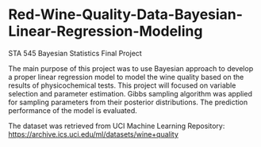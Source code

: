 # Red-Wine-Quality-Data-Bayesian-Linear-Regression-Modeling
STA 545 Bayesian Statistics Final Project

The main purpose of this project was to use Bayesian approach to develop a proper linear regression model to model the wine quality based on the results of physicochemical tests. This project will focused on variable selection and parameter estimation. Gibbs sampling algorithm was applied for sampling parameters from their posterior distributions. The prediction performance of the model is evaluated.

The dataset was retrieved from UCI Machine Learning Repository: https://archive.ics.uci.edu/ml/datasets/wine+quality
